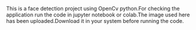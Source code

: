 This is a face detection project using OpenCv python.For checking the application run the code in jupyter notebook or colab.The image used here has been uploaded.Download it in your system before running the code.
